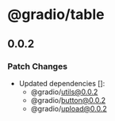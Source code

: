 # @gradio/table

## 0.0.2

### Patch Changes

- Updated dependencies []:
  - @gradio/utils@0.0.2
  - @gradio/button@0.0.2
  - @gradio/upload@0.0.2
